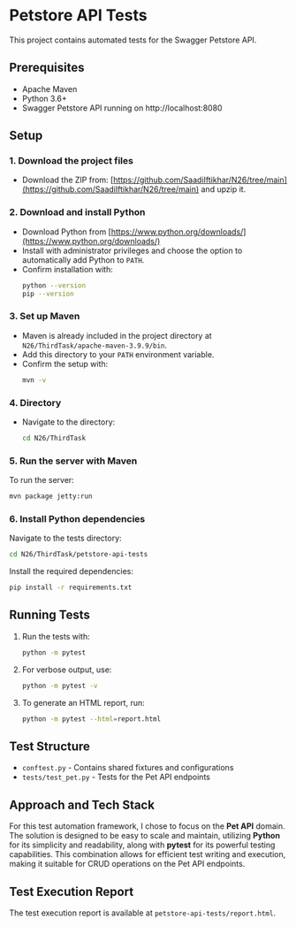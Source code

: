 # Petstore API Tests

This project contains automated tests for the Swagger Petstore API.

## Prerequisites

- Apache Maven
- Python 3.6+
- Swagger Petstore API running on http://localhost:8080

## Setup

### 1. Download the project files

- Download the ZIP from: [https://github.com/SaadiIftikhar/N26/tree/main](https://github.com/SaadiIftikhar/N26/tree/main) and upzip it.

### 2. Download and install Python

- Download Python from [https://www.python.org/downloads/](https://www.python.org/downloads/)
- Install with administrator privileges and choose the option to automatically add Python to `PATH`.
- Confirm installation with:
  ```bash
  python --version
  pip --version
  ```

### 3. Set up Maven

- Maven is already included in the project directory at `N26/ThirdTask/apache-maven-3.9.9/bin`.
- Add this directory to your `PATH` environment variable.
- Confirm the setup with:
  ```bash
  mvn -v
  ```

### 4. Directory

- Navigate to the directory:
  ```bash
  cd N26/ThirdTask
  ```

### 5. Run the server with Maven

To run the server:
```bash
mvn package jetty:run
```

### 6. Install Python dependencies

Navigate to the tests directory:
```bash
cd N26/ThirdTask/petstore-api-tests
```

Install the required dependencies:
```bash
pip install -r requirements.txt
```

## Running Tests

1. Run the tests with:
   ```bash
   python -m pytest
   ```

2. For verbose output, use:
   ```bash
   python -m pytest -v
   ```

3. To generate an HTML report, run:
   ```bash
   python -m pytest --html=report.html
   ```

## Test Structure

- `conftest.py` - Contains shared fixtures and configurations
- `tests/test_pet.py` - Tests for the Pet API endpoints

## Approach and Tech Stack

For this test automation framework, I chose to focus on the **Pet API** domain. The solution is designed to be easy to scale and maintain, utilizing **Python** for its simplicity and readability, along with **pytest** for its powerful testing capabilities. This combination allows for efficient test writing and execution, making it suitable for CRUD operations on the Pet API endpoints.

## Test Execution Report

The test execution report is available at `petstore-api-tests/report.html`.
